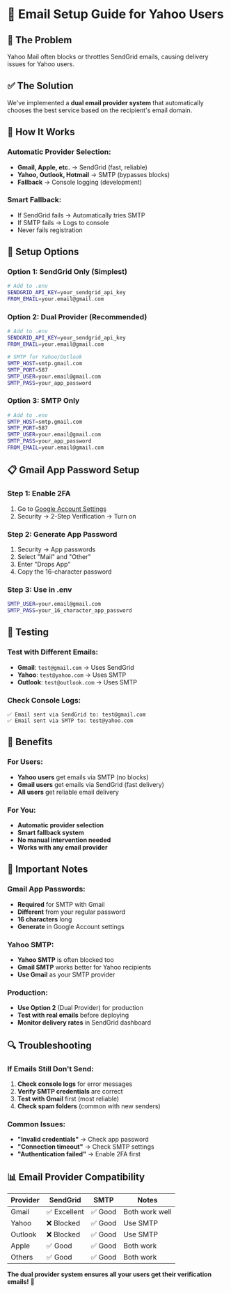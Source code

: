# 📧 Email Setup Guide for Yahoo Users

## 🎯 **The Problem**
Yahoo Mail often blocks or throttles SendGrid emails, causing delivery issues for Yahoo users.

## ✅ **The Solution**
We've implemented a **dual email provider system** that automatically chooses the best service based on the recipient's email domain.

## 🔧 **How It Works**

### **Automatic Provider Selection:**
- **Gmail, Apple, etc.** → SendGrid (fast, reliable)
- **Yahoo, Outlook, Hotmail** → SMTP (bypasses blocks)
- **Fallback** → Console logging (development)

### **Smart Fallback:**
- If SendGrid fails → Automatically tries SMTP
- If SMTP fails → Logs to console
- Never fails registration

## 🚀 **Setup Options**

### **Option 1: SendGrid Only (Simplest)**
```bash
# Add to .env
SENDGRID_API_KEY=your_sendgrid_api_key
FROM_EMAIL=your.email@gmail.com
```

### **Option 2: Dual Provider (Recommended)**
```bash
# Add to .env
SENDGRID_API_KEY=your_sendgrid_api_key
FROM_EMAIL=your.email@gmail.com

# SMTP for Yahoo/Outlook
SMTP_HOST=smtp.gmail.com
SMTP_PORT=587
SMTP_USER=your.email@gmail.com
SMTP_PASS=your_app_password
```

### **Option 3: SMTP Only**
```bash
# Add to .env
SMTP_HOST=smtp.gmail.com
SMTP_PORT=587
SMTP_USER=your.email@gmail.com
SMTP_PASS=your_app_password
FROM_EMAIL=your.email@gmail.com
```

## 📋 **Gmail App Password Setup**

### **Step 1: Enable 2FA**
1. Go to [Google Account Settings](https://myaccount.google.com)
2. Security → 2-Step Verification → Turn on

### **Step 2: Generate App Password**
1. Security → App passwords
2. Select "Mail" and "Other"
3. Enter "Drops App"
4. Copy the 16-character password

### **Step 3: Use in .env**
```bash
SMTP_USER=your.email@gmail.com
SMTP_PASS=your_16_character_app_password
```

## 🧪 **Testing**

### **Test with Different Emails:**
- **Gmail**: `test@gmail.com` → Uses SendGrid
- **Yahoo**: `test@yahoo.com` → Uses SMTP
- **Outlook**: `test@outlook.com` → Uses SMTP

### **Check Console Logs:**
```
✅ Email sent via SendGrid to: test@gmail.com
✅ Email sent via SMTP to: test@yahoo.com
```

## 🎉 **Benefits**

### **For Users:**
- **Yahoo users** get emails via SMTP (no blocks)
- **Gmail users** get emails via SendGrid (fast delivery)
- **All users** get reliable email delivery

### **For You:**
- **Automatic provider selection**
- **Smart fallback system**
- **No manual intervention needed**
- **Works with any email provider**

## 🚨 **Important Notes**

### **Gmail App Passwords:**
- **Required** for SMTP with Gmail
- **Different** from your regular password
- **16 characters** long
- **Generate** in Google Account settings

### **Yahoo SMTP:**
- **Yahoo SMTP** is often blocked too
- **Gmail SMTP** works better for Yahoo recipients
- **Use Gmail** as your SMTP provider

### **Production:**
- **Use Option 2** (Dual Provider) for production
- **Test with real emails** before deploying
- **Monitor delivery rates** in SendGrid dashboard

## 🔍 **Troubleshooting**

### **If Emails Still Don't Send:**
1. **Check console logs** for error messages
2. **Verify SMTP credentials** are correct
3. **Test with Gmail** first (most reliable)
4. **Check spam folders** (common with new senders)

### **Common Issues:**
- **"Invalid credentials"** → Check app password
- **"Connection timeout"** → Check SMTP settings
- **"Authentication failed"** → Enable 2FA first

## 📊 **Email Provider Compatibility**

| Provider | SendGrid | SMTP | Notes |
|----------|----------|------|-------|
| Gmail | ✅ Excellent | ✅ Good | Both work well |
| Yahoo | ❌ Blocked | ✅ Good | Use SMTP |
| Outlook | ❌ Blocked | ✅ Good | Use SMTP |
| Apple | ✅ Good | ✅ Good | Both work |
| Others | ✅ Good | ✅ Good | Both work |

**The dual provider system ensures all your users get their verification emails!** 🎯
